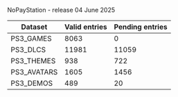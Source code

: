 NoPayStation - release 04 June 2025

|  Dataset  |Valid entries|Pending entries|
|-----------|-------------|---------------|
| PS3_GAMES |     8063    |       0       |
|  PS3_DLCS |    11981    |     11059     |
| PS3_THEMES|     938     |      722      |
|PS3_AVATARS|     1605    |      1456     |
| PS3_DEMOS |     489     |       20      |